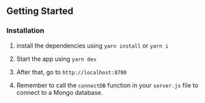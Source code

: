 ## Getting Started

### Installation

1. install the dependencies using `yarn install` or `yarn i`

2. Start the app using `yarn dev`

3. After that, go to `http://localhost:8700`

4. Remember to call the `connectDB` function in your `server.js` file to connect to a Mongo database.